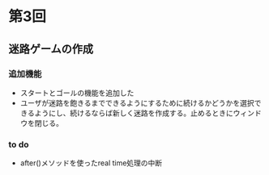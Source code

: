 # 第3回
## 迷路ゲームの作成
### 追加機能
- スタートとゴールの機能を追加した
- ユーザが迷路を飽きるまでできるようにするために続けるかどうかを選択できるようにし、続けるならば新しく迷路を作成する。止めるときにウィンドウを閉じる。

### to do
- after()メソッドを使ったreal time処理の中断
